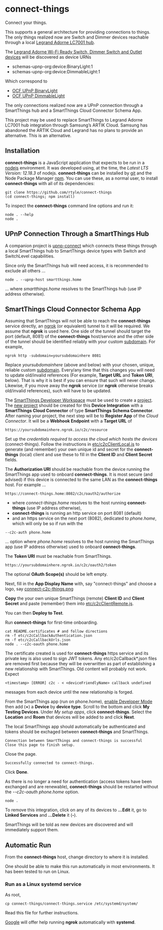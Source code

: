 # connect-things
Connect your things.

This supports a general architecture for providing connections to things.
The only things realized now are
Switch and Dimmer devices reachable through a local [Legrand Adorne LC7001 hub](https://www.legrand.us/adorne/products/wireless-whole-house-lighting-controls/lc7001.aspx).

The [Legrand Adorne Wi-Fi Ready Switch, Dimmer Switch and Outlet devices](https://www.legrand.us/adorne/products/wireless-whole-house-lighting-controls.aspx) will be discovered as device URNs
* schemas-upnp-org:device:BinaryLight:1
* schemas-upnp-org:device:DimmableLight:1

Which correspond to
* [OCF UPnP BinaryLight](http://upnp.org/specs/ha/UPnP-ha-BinaryLight-v1-Device.pdf)
* [OCF UPnP DimmableLight](http://upnp.org/specs/ha/UPnP-ha-DimmableLight-v1-Device.pdf)

The only connections realized now are a
UPnP connection through a SmartThings hub and a
SmartThings Cloud Connector Schema App.

This project may be used to replace SmartThings to Legrand Adorne LC7001 hub integration through Samsung’s ARTIK Cloud.
Samsung has abandoned the ARTIK Cloud and Legrand has no plans to provide an alternative.
This is an alternative.

## Installation

**connect-things** is a JavaScript application that expects to be run in a [nodejs](https://nodejs.org/en/download/) environment.
It was developed using, at the time, the *Latest LTS Version: 12.18.3* of nodejs.
**connect-things** can be installed by [git](https://git-scm.com/downloads)
and the Node Package Manager [npm](https://www.npmjs.com/get-npm).
You can use these, as a normal user, to install **connect-things** with all of its dependencies:
```
git clone https://github.com/rtyle/connect-things
(cd connect-things; npm install)
```
To inspect the **connect-things** command line options and run it:
```
node . --help
node .
```

## UPnP Connection Through a SmartThings Hub

A companion project is [upnp-connect](https://github.com/rtyle/upnp-connect) which connects these things through a local SmartThings hub to SmartThings device types with Switch and SwitchLevel capabilities.

Since only the SmartThings hub will need access, it is recommended to exclude all others ...
```
node . --upnp-host smartthings.home
```
... where *smartthings.home* resolves to the SmartThings hub (use IP address otherwise).

## SmartThings Cloud Connector Schema App

Assuming that SmartThings will not be able to reach the **connect-things** service directly,
an [ngrok](https://ngrok.com/) (or equivalent) tunnel to it will be required.
We assume that **ngrok** is used here.
One side of the tunnel should target the port (default, 8081) of the **connect-things** host/service
and the other side of the tunnel should be identified reliably with your custom [subdomain](https://ngrok.com/docs#http-subdomain).
For example,

```
ngrok http -subdomain=yoursubdomainhere 8081
```

Replace *yoursubdomainhere* (above and below) with your chosen, unique, reliable custom [subdomain](https://ngrok.com/docs#http-subdomain).
Every/any time that this changes you will need to update old/invalid references (For example, **Target URL** and **Token URI**, below).
That is why it is best if you can ensure that such will never change.
Likewise, if you move away the **ngrok** service (or **ngrok** otherwise breaks old/invalid references), such will have to be updated.

The
[SmartThings Developer Workspace](https://smartthings.developer.samsung.com/workspace)
must be used to create a
[project](https://smartthings.developer.samsung.com/workspace/projects).
The
[new project](https://smartthings.developer.samsung.com/workspace/projects/new)
should be created for this
**Device Integration**
with a
**SmartThings Cloud Connector**
of type
**SmartThings Schema Connector**.
After naming your project, the next step will be to
**Register App**
of the
*Cloud Connector*.
It will be a
**Webhook Endpoint**
with a
**Target URL**
of
```
https://yoursubdomainhere.ngrok.io/c2c/resource
```

Set up the
*credentials required to access the cloud which hosts the devices*
(connect-things).
Follow the instructions in
[etc/c2cClientLocal.js](https://github.com/rtyle/connect-things/blob/master/etc/c2cClientLocal.js)
to generate (and remember) your own unique id and secret for the **connect-things** (local) client
and use these to fill in the
**Client ID**
and
**Client Secret**
fields.

The
**Authorization URI**
should be reachable from the device running the SmartThings app used to onboard **connect-things**.
It is most secure (and advised) if this device is connected to the same LAN as the **connect-things** host.
For example ...
```
https://connect-things.home:8082/c2c/oauth2/authorize
```
* where *connect-things.home* resolves to the host running **connect-things** (use IP address otherwise),
* **connect-things** is running an http service on port 8081 (default)
* and an https service on the next port (8082), dedicated to *phone.home*, which will only be so if run with the
```
--c2c-auth phone.home
```
... option where *phone.home* resolves to the host running the SmartThings app (use IP address otherwise) used to onboard **connect-things**.

The
**Token URI**
must be reachable from SmartThings.
```
https://yoursubdomainhere.ngrok.io/c2c/oauth2/token
```

The optional
**OAuth Scope(s)**
should be left empty.

Next, fill in the
**App Display Name**
with, say
"connect-things"
and choose a logo, say
[connect-c2c-things.png](https://github.com/rtyle/connect-things/blob/master/connect-c2c-things.png)

**Copy**
the your own unique SmartThings (remote)
**Client ID**
and
**Client Secret**
and paste (remember) them into
[etc/c2cClientRemote.js](https://github.com/rtyle/connect-things/blob/master/etc/c2cClientRemote.js).

You can then **Deploy to Test**.

Run **connect-things** for first-time onboarding.
```
cat README.certificates # and follow directions
rm -f etc/c2cCallbackAuthentication.json
rm -f etc/c2cCallbackUrls.json
node . --c2c-oauth phone.home
```
The certificate created is used for **connect-things** https service
and its private key is also used to sign JWT tokens.
Any etc/c2cCallback*.json files are removed first because they will be overwritten
as part of establishing a new relationship with SmartThings.
Old content will probably not work.
Expect
```
<timestamp> [ERROR] c2c - < <deviceFriendlyName> callback undefined
```
messages from each device until the new relationship is forged.

From the SmartThings app (run on phone.home),
[enable Developer Mode](https://smartthings.developer.samsung.com/docs/testing/developer-mode.html)
then add
(**+**)
a
**Device**
by
**device type**.
Scroll to the bottom and click
**My Testing Devices**.
Under
*My setup apps*,
click
**connect-things**.
Select the
**Location**
and
**Room**
that devices will be added to and click
**Next**.

The local SmartThings app should automatically be authenticated and tokens should be exchaged between **connect-things** and SmartThings.
```
Connection between SmartThings and connect-things is successful
Close this page to finish setup.
```
Close the page.
```
Successfully connected to connect-things.
```
Click
**Done**.

As there is no longer a need for authentication (access tokens have been exchanged and are renewable),
**connect-things** should be restarted without the *--c2c-oauth phone.home* option.
```
node .
```

To remove this integration, click on any of its devices to **...Edit** it, go to **Linked Services** and **...Delete** it (**-**).

SmartThings will be told as new devices are discovered and will immediately support them.

## Automatic Run

From the **connect-things** host, change directory to where it is installed.

One should be able to make this run automatically in most environments.
It has been tested to run on Linux.
### Run as a Linux systemd service
As root,
```
cp connect-things/connect-things.service /etc/systemd/system/
```
Read this file for further instructions.

[Google](https://www.google.com/search?q=systemd+ngrok)
will offer help running **ngrok** automatically with **systemd**.
